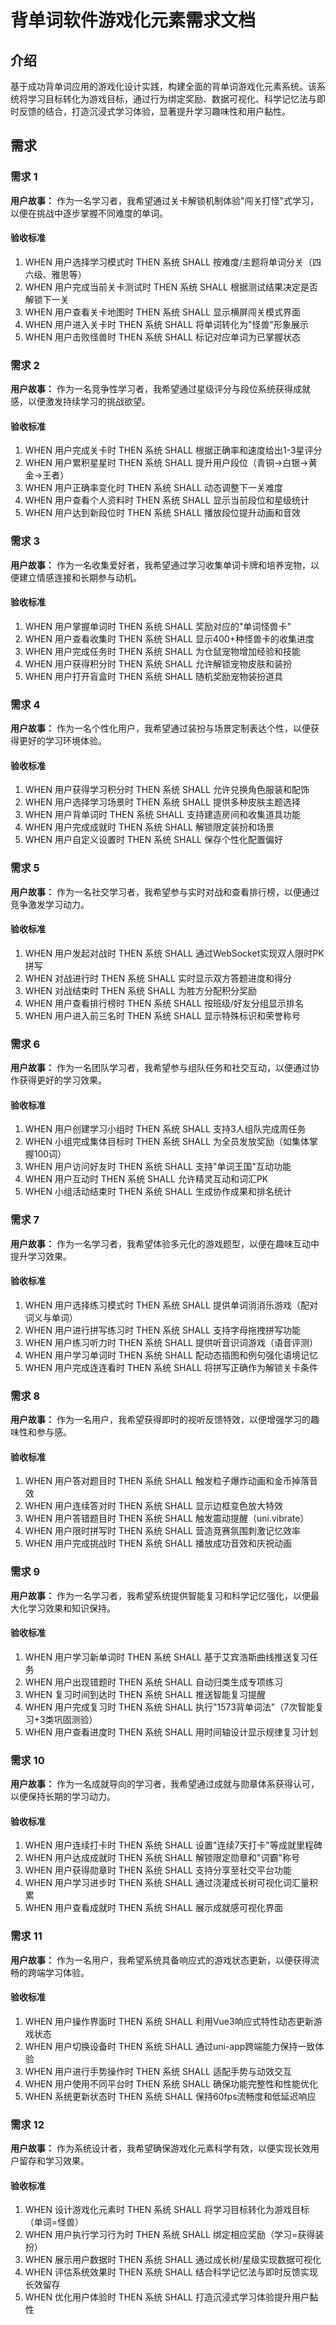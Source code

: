 # 背单词软件游戏化元素需求文档

## 介绍

基于成功背单词应用的游戏化设计实践，构建全面的背单词游戏化元素系统。该系统将学习目标转化为游戏目标，通过行为绑定奖励、数据可视化、科学记忆法与即时反馈的结合，打造沉浸式学习体验，显著提升学习趣味性和用户黏性。

## 需求

### 需求 1

**用户故事：** 作为一名学习者，我希望通过关卡解锁机制体验"闯关打怪"式学习，以便在挑战中逐步掌握不同难度的单词。

#### 验收标准

1. WHEN 用户选择学习模式时 THEN 系统 SHALL 按难度/主题将单词分关（四六级、雅思等）
2. WHEN 用户完成当前关卡测试时 THEN 系统 SHALL 根据测试结果决定是否解锁下一关
3. WHEN 用户查看关卡地图时 THEN 系统 SHALL 显示横屏闯关模式界面
4. WHEN 用户进入关卡时 THEN 系统 SHALL 将单词转化为"怪兽"形象展示
5. WHEN 用户击败怪兽时 THEN 系统 SHALL 标记对应单词为已掌握状态

### 需求 2

**用户故事：** 作为一名竞争性学习者，我希望通过星级评分与段位系统获得成就感，以便激发持续学习的挑战欲望。

#### 验收标准

1. WHEN 用户完成关卡时 THEN 系统 SHALL 根据正确率和速度给出1-3星评分
2. WHEN 用户累积星星时 THEN 系统 SHALL 提升用户段位（青铜→白银→黄金→王者）
3. WHEN 用户正确率变化时 THEN 系统 SHALL 动态调整下一关难度
4. WHEN 用户查看个人资料时 THEN 系统 SHALL 显示当前段位和星级统计
5. WHEN 用户达到新段位时 THEN 系统 SHALL 播放段位提升动画和音效

### 需求 3

**用户故事：** 作为一名收集爱好者，我希望通过学习收集单词卡牌和培养宠物，以便建立情感连接和长期参与动机。

#### 验收标准

1. WHEN 用户掌握单词时 THEN 系统 SHALL 奖励对应的"单词怪兽卡"
2. WHEN 用户查看收集时 THEN 系统 SHALL 显示400+种怪兽卡的收集进度
3. WHEN 用户完成任务时 THEN 系统 SHALL 为仓鼠宠物增加经验和技能
4. WHEN 用户获得积分时 THEN 系统 SHALL 允许解锁宠物皮肤和装扮
5. WHEN 用户打开盲盒时 THEN 系统 SHALL 随机奖励宠物装扮道具

### 需求 4

**用户故事：** 作为一名个性化用户，我希望通过装扮与场景定制表达个性，以便获得更好的学习环境体验。

#### 验收标准

1. WHEN 用户获得学习积分时 THEN 系统 SHALL 允许兑换角色服装和配饰
2. WHEN 用户选择学习场景时 THEN 系统 SHALL 提供多种皮肤主题选择
3. WHEN 用户背单词时 THEN 系统 SHALL 支持建造房间和收集道具功能
4. WHEN 用户完成成就时 THEN 系统 SHALL 解锁限定装扮和场景
5. WHEN 用户自定义设置时 THEN 系统 SHALL 保存个性化配置偏好

### 需求 5

**用户故事：** 作为一名社交学习者，我希望参与实时对战和查看排行榜，以便通过竞争激发学习动力。

#### 验收标准

1. WHEN 用户发起对战时 THEN 系统 SHALL 通过WebSocket实现双人限时PK拼写
2. WHEN 对战进行时 THEN 系统 SHALL 实时显示双方答题进度和得分
3. WHEN 对战结束时 THEN 系统 SHALL 为胜方分配积分奖励
4. WHEN 用户查看排行榜时 THEN 系统 SHALL 按班级/好友分组显示排名
5. WHEN 用户进入前三名时 THEN 系统 SHALL 显示特殊标识和荣誉称号

### 需求 6

**用户故事：** 作为一名团队学习者，我希望参与组队任务和社交互动，以便通过协作获得更好的学习效果。

#### 验收标准

1. WHEN 用户创建学习小组时 THEN 系统 SHALL 支持3人组队完成周任务
2. WHEN 小组完成集体目标时 THEN 系统 SHALL 为全员发放奖励（如集体掌握100词）
3. WHEN 用户访问好友时 THEN 系统 SHALL 支持"单词王国"互动功能
4. WHEN 用户互动时 THEN 系统 SHALL 允许精灵互动和词汇PK
5. WHEN 小组活动结束时 THEN 系统 SHALL 生成协作成果和排名统计

### 需求 7

**用户故事：** 作为一名学习者，我希望体验多元化的游戏题型，以便在趣味互动中提升学习效果。

#### 验收标准

1. WHEN 用户选择练习模式时 THEN 系统 SHALL 提供单词消消乐游戏（配对词义与单词）
2. WHEN 用户进行拼写练习时 THEN 系统 SHALL 支持字母拖拽拼写功能
3. WHEN 用户练习听力时 THEN 系统 SHALL 提供听音识词游戏（语音评测）
4. WHEN 用户学习单词时 THEN 系统 SHALL 配动态插图和例句强化语境记忆
5. WHEN 用户完成连连看时 THEN 系统 SHALL 将拼写正确作为解锁关卡条件

### 需求 8

**用户故事：** 作为一名用户，我希望获得即时的视听反馈特效，以便增强学习的趣味性和参与感。

#### 验收标准

1. WHEN 用户答对题目时 THEN 系统 SHALL 触发粒子爆炸动画和金币掉落音效
2. WHEN 用户连续答对时 THEN 系统 SHALL 显示边框变色放大特效
3. WHEN 用户答错题目时 THEN 系统 SHALL 触发震动提醒（uni.vibrate）
4. WHEN 用户限时拼写时 THEN 系统 SHALL 营造竞赛氛围刺激记忆效率
5. WHEN 用户完成挑战时 THEN 系统 SHALL 播放成功音效和庆祝动画

### 需求 9

**用户故事：** 作为一名学习者，我希望系统提供智能复习和科学记忆强化，以便最大化学习效果和知识保持。

#### 验收标准

1. WHEN 用户学习新单词时 THEN 系统 SHALL 基于艾宾浩斯曲线推送复习任务
2. WHEN 用户出现错题时 THEN 系统 SHALL 自动归类生成专项练习
3. WHEN 复习时间到达时 THEN 系统 SHALL 推送智能复习提醒
4. WHEN 用户完成复习时 THEN 系统 SHALL 执行"1573背单词法"（7次智能复习+3类巩固测验）
5. WHEN 用户查看进度时 THEN 系统 SHALL 用时间轴设计显示规律复习计划

### 需求 10

**用户故事：** 作为一名成就导向的学习者，我希望通过成就与勋章体系获得认可，以便保持长期的学习动力。

#### 验收标准

1. WHEN 用户连续打卡时 THEN 系统 SHALL 设置"连续7天打卡"等成就里程碑
2. WHEN 用户达成成就时 THEN 系统 SHALL 解锁限定勋章和"词霸"称号
3. WHEN 用户获得勋章时 THEN 系统 SHALL 支持分享至社交平台功能
4. WHEN 用户学习进步时 THEN 系统 SHALL 通过浇灌成长树可视化词汇量积累
5. WHEN 用户查看成就时 THEN 系统 SHALL 展示成就感可视化界面

### 需求 11

**用户故事：** 作为一名用户，我希望系统具备响应式的游戏状态更新，以便获得流畅的跨端学习体验。

#### 验收标准

1. WHEN 用户操作界面时 THEN 系统 SHALL 利用Vue3响应式特性动态更新游戏状态
2. WHEN 用户切换设备时 THEN 系统 SHALL 通过uni-app跨端能力保持一致体验
3. WHEN 用户进行手势操作时 THEN 系统 SHALL 适配手势与动效交互
4. WHEN 用户使用不同平台时 THEN 系统 SHALL 确保功能完整性和性能优化
5. WHEN 系统更新状态时 THEN 系统 SHALL 保持60fps流畅度和低延迟响应

### 需求 12

**用户故事：** 作为系统设计者，我希望确保游戏化元素科学有效，以便实现长效用户留存和学习效果。

#### 验收标准

1. WHEN 设计游戏化元素时 THEN 系统 SHALL 将学习目标转化为游戏目标（单词=怪兽）
2. WHEN 用户执行学习行为时 THEN 系统 SHALL 绑定相应奖励（学习=获得装扮）
3. WHEN 展示用户数据时 THEN 系统 SHALL 通过成长树/星级实现数据可视化
4. WHEN 评估系统效果时 THEN 系统 SHALL 结合科学记忆法与即时反馈实现长效留存
5. WHEN 优化用户体验时 THEN 系统 SHALL 打造沉浸式学习体验提升用户黏性